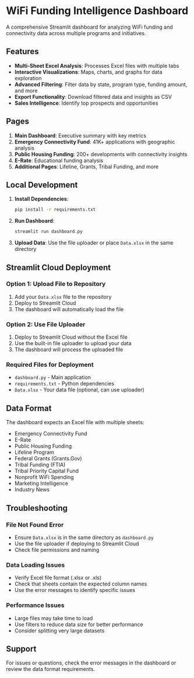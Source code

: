 # WiFi Funding Intelligence Dashboard

A comprehensive Streamlit dashboard for analyzing WiFi funding and connectivity data across multiple programs and initiatives.

## Features

- **Multi-Sheet Excel Analysis**: Processes Excel files with multiple tabs
- **Interactive Visualizations**: Maps, charts, and graphs for data exploration
- **Advanced Filtering**: Filter data by state, program type, funding amount, and more
- **Export Functionality**: Download filtered data and insights as CSV
- **Sales Intelligence**: Identify top prospects and opportunities

## Pages

1. **Main Dashboard**: Executive summary with key metrics
2. **Emergency Connectivity Fund**: 41K+ applications with geographic analysis
3. **Public Housing Funding**: 200+ developments with connectivity insights
4. **E-Rate**: Educational funding analysis
5. **Additional Pages**: Lifeline, Grants, Tribal Funding, and more

## Local Development

1. **Install Dependencies**:
   ```bash
   pip install -r requirements.txt
   ```

2. **Run Dashboard**:
   ```bash
   streamlit run dashboard.py
   ```

3. **Upload Data**: Use the file uploader or place `Data.xlsx` in the same directory

## Streamlit Cloud Deployment

### Option 1: Upload File to Repository
1. Add your `Data.xlsx` file to the repository
2. Deploy to Streamlit Cloud
3. The dashboard will automatically load the file

### Option 2: Use File Uploader
1. Deploy to Streamlit Cloud without the Excel file
2. Use the built-in file uploader to upload your data
3. The dashboard will process the uploaded file

### Required Files for Deployment
- `dashboard.py` - Main application
- `requirements.txt` - Python dependencies
- `Data.xlsx` - Your data file (optional, can use uploader)

## Data Format

The dashboard expects an Excel file with multiple sheets:
- Emergency Connectivity Fund
- E-Rate
- Public Housing Funding
- Lifeline Program
- Federal Grants (Grants.Gov)
- Tribal Funding (FTIA)
- Tribal Priority Capital Fund
- Nonprofit WiFi Spending
- Marketing Intelligence
- Industry News

## Troubleshooting

### File Not Found Error
- Ensure `Data.xlsx` is in the same directory as `dashboard.py`
- Use the file uploader if deploying to Streamlit Cloud
- Check file permissions and naming

### Data Loading Issues
- Verify Excel file format (.xlsx or .xls)
- Check that sheets contain the expected column names
- Use the error messages to identify specific issues

### Performance Issues
- Large files may take time to load
- Use filters to reduce data size for better performance
- Consider splitting very large datasets

## Support

For issues or questions, check the error messages in the dashboard or review the data format requirements.
